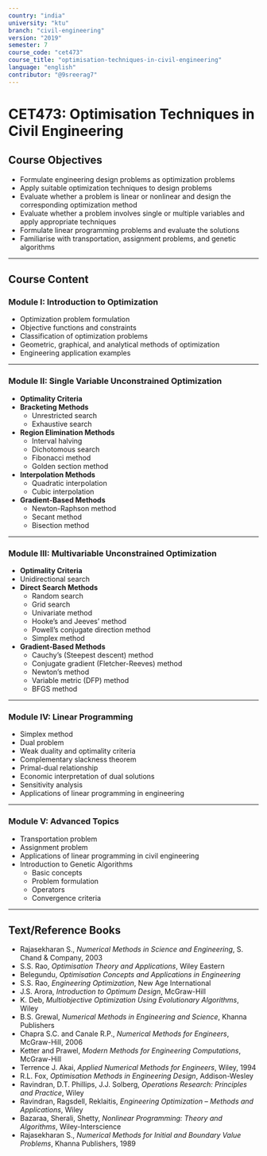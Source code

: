 ```yaml
---
country: "india"
university: "ktu"
branch: "civil-engineering"
version: "2019"
semester: 7
course_code: "cet473"
course_title: "optimisation-techniques-in-civil-engineering"
language: "english"
contributor: "@9sreerag7"
---
```


# CET473: Optimisation Techniques in Civil Engineering

## Course Objectives

- Formulate engineering design problems as optimization problems  
- Apply suitable optimization techniques to design problems  
- Evaluate whether a problem is linear or nonlinear and design the corresponding optimization method  
- Evaluate whether a problem involves single or multiple variables and apply appropriate techniques  
- Formulate linear programming problems and evaluate the solutions  
- Familiarise with transportation, assignment problems, and genetic algorithms  

---

## Course Content

### Module I: Introduction to Optimization

- Optimization problem formulation  
- Objective functions and constraints  
- Classification of optimization problems  
- Geometric, graphical, and analytical methods of optimization  
- Engineering application examples  

---

### Module II: Single Variable Unconstrained Optimization

- **Optimality Criteria**  
- **Bracketing Methods**  
  - Unrestricted search  
  - Exhaustive search  
- **Region Elimination Methods**  
  - Interval halving  
  - Dichotomous search  
  - Fibonacci method  
  - Golden section method  
- **Interpolation Methods**  
  - Quadratic interpolation  
  - Cubic interpolation  
- **Gradient-Based Methods**  
  - Newton-Raphson method  
  - Secant method  
  - Bisection method  

---

### Module III: Multivariable Unconstrained Optimization

- **Optimality Criteria**  
- Unidirectional search  
- **Direct Search Methods**  
  - Random search  
  - Grid search  
  - Univariate method  
  - Hooke’s and Jeeves’ method  
  - Powell’s conjugate direction method  
  - Simplex method  
- **Gradient-Based Methods**  
  - Cauchy’s (Steepest descent) method  
  - Conjugate gradient (Fletcher-Reeves) method  
  - Newton’s method  
  - Variable metric (DFP) method  
  - BFGS method  

---

### Module IV: Linear Programming

- Simplex method  
- Dual problem  
- Weak duality and optimality criteria  
- Complementary slackness theorem  
- Primal-dual relationship  
- Economic interpretation of dual solutions  
- Sensitivity analysis  
- Applications of linear programming in engineering  

---

### Module V: Advanced Topics

- Transportation problem  
- Assignment problem  
- Applications of linear programming in civil engineering  
- Introduction to Genetic Algorithms  
  - Basic concepts  
  - Problem formulation  
  - Operators  
  - Convergence criteria  

---

## Text/Reference Books

- Rajasekharan S., *Numerical Methods in Science and Engineering*, S. Chand & Company, 2003  
- S.S. Rao, *Optimisation Theory and Applications*, Wiley Eastern  
- Belegundu, *Optimisation Concepts and Applications in Engineering*  
- S.S. Rao, *Engineering Optimization*, New Age International  
- J.S. Arora, *Introduction to Optimum Design*, McGraw-Hill  
- K. Deb, *Multiobjective Optimization Using Evolutionary Algorithms*, Wiley  
- B.S. Grewal, *Numerical Methods in Engineering and Science*, Khanna Publishers  
- Chapra S.C. and Canale R.P., *Numerical Methods for Engineers*, McGraw-Hill, 2006  
- Ketter and Prawel, *Modern Methods for Engineering Computations*, McGraw-Hill  
- Terrence J. Akai, *Applied Numerical Methods for Engineers*, Wiley, 1994  
- R.L. Fox, *Optimisation Methods in Engineering Design*, Addison-Wesley  
- Ravindran, D.T. Phillips, J.J. Solberg, *Operations Research: Principles and Practice*, Wiley  
- Ravindran, Ragsdell, Reklaitis, *Engineering Optimization – Methods and Applications*, Wiley  
- Bazaraa, Sherali, Shetty, *Nonlinear Programming: Theory and Algorithms*, Wiley-Interscience  
- Rajasekharan S., *Numerical Methods for Initial and Boundary Value Problems*, Khanna Publishers, 1989  
